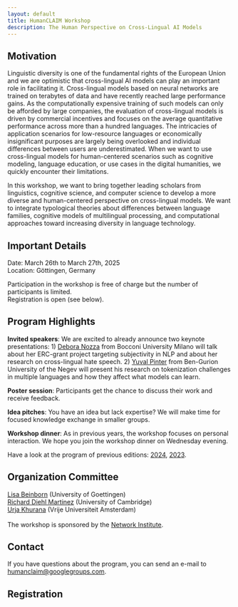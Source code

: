 ```yaml
---
layout: default
title: HumanCLAIM Workshop
description: The Human Perspective on Cross-Lingual AI Models
---
```


## Motivation
Linguistic diversity is one of the fundamental rights of the European Union and we are optimistic that cross-lingual AI models can play an important role in facilitating it. Cross-lingual models based on neural networks are trained on terabytes of data and have recently reached large performance gains. As the computationally expensive training of such models can only be afforded by large companies, the evaluation of cross-lingual models is driven by commercial incentives and focuses on the average quantitative performance across more than a hundred languages. The intricacies of application scenarios for low-resource languages or economically insignificant purposes are largely being overlooked and individual differences between users are underestimated. When we want to use cross-lingual models for human-centered scenarios such as cognitive modeling, language education, or use cases in the digital humanities, we quickly encounter their limitations. 

In this workshop, we want to bring together leading scholars from linguistics, cognitive science, and computer science to develop a more diverse and human-centered perspective on cross-lingual models.  We want to integrate typological theories about differences between language families, cognitive models of multilingual processing, and computational approaches toward increasing diversity in language technology.

## Important Details
Date: March 26th to March 27th, 2025 <br>
Location: Göttingen, Germany

Participation in the workshop is free of charge but the number of participants is limited. <br>
Registration is open (see below). 

## Program Highlights

**Invited speakers**: We are excited to already announce two keynote presentations: 1) [Debora Nozza](https://www.deboranozza.com/) from Bocconi University Milano will talk about her ERC-grant project targeting subjectivity in NLP and about her research on cross-lingual hate speech. 2) [Yuval Pinter](https://www.cs.bgu.ac.il/~pintery/) from Ben-Gurion University of the Negev will present his research on tokenization challenges in multiple languages and how they affect what models can learn. 

**Poster session**: Participants get the chance to discuss their work and receive feedback. 

**Idea pitches**: You have an idea but lack expertise? We will make time for focused knowledge exchange in smaller groups. 

**Workshop dinner**: As in previous years, the workshop focuses on personal interaction. We hope you join the workshop dinner on Wednesday evening. 

Have a look at the program of previous editions: [2024](/workshop2024.markdown), [2023](/workshop2023.markdown).

## Organization Committee
[Lisa Beinborn](https://www.uni-goettingen.de/en/691017.html) (University of Goettingen) <br>
[Richard Diehl Martinez](https://www.richarddiehlmartinez.com/) (University of Cambridge) <br>
[Urja Khurana](https://urjakh.github.io/) (Vrije Universiteit Amsterdam) <br> <br>
The workshop is sponsored by the [Network Institute](https://networkinstitute.org/). <br>

## Contact
If you have questions about the program, you can send an e-mail to humanclaim@googlegroups.com. 

## Registration
